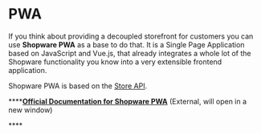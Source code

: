 # PWA

If you think about providing a decoupled storefront for customers you can use **Shopware PWA** as a base to do that. It is a Single Page Application based on JavaScript and Vue.js, that already integrates a whole lot of the Shopware functionality you know into a very extensible frontend application.

Shopware PWA is based on the [Store API](../../concepts/api/store-api.md).

\*\*\*\*[**Official Documentation for Shopware PWA**](https://shopware-pwa-docs.vuestorefront.io) \(External, will open in a new window\)

\*\*\*\*

